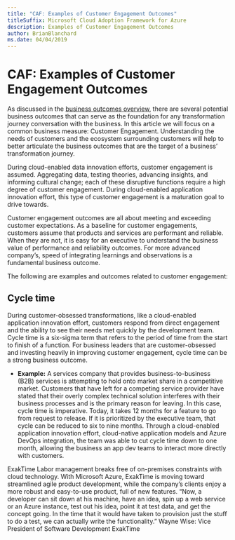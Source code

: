 ```yaml
---
title: "CAF: Examples of Customer Engagement Outcomes"
titleSuffix: Microsoft Cloud Adoption Framework for Azure
description: Examples of Customer Engagement Outcomes
author: BrianBlanchard
ms.date: 04/04/2019
---
```


# CAF: Examples of Customer Engagement Outcomes

As discussed in the [business outcomes overview](./index.md), there are several potential business outcomes that can serve as the foundation for any transformation journey conversation with the business. In this article we will focus on a common business measure: Customer Engagement. Understanding the needs of customers and the ecosystem surrounding customers will help to better articulate the business outcomes that are the target of a business’ transformation journey.

During cloud-enabled data innovation efforts, customer engagement is assumed. Aggregating data, testing theories, advancing insights, and informing cultural change; each of these disruptive functions require a high degree of customer engagement. During cloud-enabled application innovation effort, this type of customer engagement is a maturation goal to drive towards.

Customer engagement outcomes are all about meeting and exceeding customer expectations. As a baseline for customer engagements, customers assume that products and services are performant and reliable. When they are not, it is easy for an executive to understand the business value of performance and reliability outcomes. For more advanced company’s, speed of integrating learnings and observations is a fundamental business outcome.

The following are examples and outcomes related to customer engagement:

## Cycle time

During customer-obsessed transformations, like a cloud-enabled application innovation effort, customers respond from direct engagement and the ability to see their needs met quickly by the development team. Cycle time is a six-sigma term that refers to the period of time from the start to finish of a function. For business leaders that are customer-obsessed and investing heavily in improving customer engagement, cycle time can be a strong business outcome.

- **Example:** A services company that provides business-to-business (B2B) services is attempting to hold onto market share in a competitive market. Customers that have left for a competing service provider have stated that their overly complex technical solution interferes with their business processes and is the primary reason for leaving. In this case, cycle time is imperative. Today, it takes 12 months for a feature to go from request to release. If it is prioritized by the executive team, that cycle can be reduced to six to nine months. Through a cloud-enabled application innovation effort, cloud-native application models and Azure DevOps integration, the team was able to cut cycle time down to one month, allowing the business an app dev teams to interact more directly with customers.

ExakTime
Labor management breaks free of on-premises constraints with cloud technology. With Microsoft Azure, ExakTime is moving toward streamlined agile product development, while the company’s clients enjoy a more robust and easy-to-use product, full of new features. “Now, a developer can sit down at his machine, have an idea, spin up a web service or an Azure instance, test out his idea, point it at test data, and get the concept going. In the time that it would have taken to provision just the stuff to do a test, we can actually write the functionality.”
Wayne Wise: Vice President of Software Development
ExakTime